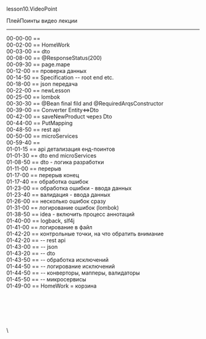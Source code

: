 ﻿
lesson10.VideoPoint  

ПлейПоинты видео лекции  

---
00-00-00 ==   
00-02-00 == HomeWork  
00-03-00 == dto  
00-08-00 == @ResponseStatus(200)  
00-09-30 == page.mape  
00-12-00 == проверка данных  
00-14-50 == Specification -- root end etc.  
00-18-00 == json передача  
00-22-00 == newLesson     
00-25-00 == lombok     
00-30-30 == @Bean final fild and @RequiredArqsConstructor    
00-39-00 == Converter Entity<=>Dto    
00-42-00 == saveNewProduct через Dto    
00-44-00 == PutMapping    
00-48-50 == rest api    
00-50-00 == microServices    
00-59-40 ==     
01-01-15 == api детализация енд-поинтов    
01-01-30 == dto end microServices   
01-08-50 == dto - логика разработки   
01-11-00 == перерыв   
01-17-00 == перерыв конец  
01-17-40 == обработка ошибок  
01-23-00 == обработка ошибки  - ввода данных  
01-23-40 == валидация - ввода данных  
01-26-00 == несколько ошибок сразу  
01-31-00 == логирование ошибок (lombok)  
01-38-50 == idea - включить процесс аннотаций  
01-40-00 == logback, slf4j  
01-41-00 == логирование в файл  
01-42-20 == контрольные точки, на что обратить внимание  
01-42-20 == -- rest api  
01-43-00 == -- json  
01-43-20 == -- dto  
01-43-50 == -- обработка исключений   
01-44-50 == -- логирование исключений   
01-44-50 == -- конверторы, мапперы, валидаторы   
01-45-50 == -- микросервисы   
01-49-00 == HomeWork = корзина  


















\
\
\
\
\
\
